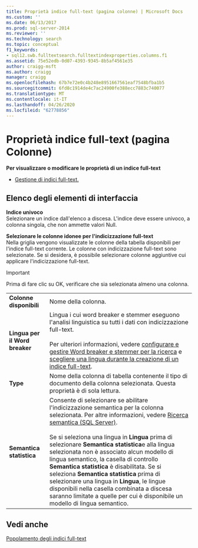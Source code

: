 ```yaml
---
title: Proprietà indice full-text (pagina colonne) | Microsoft Docs
ms.custom: ''
ms.date: 06/13/2017
ms.prod: sql-server-2014
ms.reviewer: ''
ms.technology: search
ms.topic: conceptual
f1_keywords:
- sql12.swb.fulltextsearch.fulltextindexproperties.columns.f1
ms.assetid: 75e52edb-0d07-4393-9345-8b5af4561e35
author: craigg-msft
ms.author: craigg
manager: craigg
ms.openlocfilehash: 67b7e72e0c4b248e8951667561eaf7548bfba1b5
ms.sourcegitcommit: 6fd8c1914de4c7ac24900fe388ecc7883c740077
ms.translationtype: MT
ms.contentlocale: it-IT
ms.lasthandoff: 04/26/2020
ms.locfileid: "62778856"
---
```

# <a name="full-text-index-properties-columns-page"></a>Proprietà indice full-text (pagina Colonne)
  **Per visualizzare o modificare le proprietà di un indice full-text**  
  
-   [Gestione di indici full-text.](../relational-databases/indexes/indexes.md)  
  
## <a name="uielement-list"></a>Elenco degli elementi di interfaccia  
 **Indice univoco**  
 Selezionare un indice dall'elenco a discesa. L'indice deve essere univoco, a colonna singola, che non ammette valori Null.  
  
 **Selezionare le colonne idonee per l'indicizzazione full-text**  
 Nella griglia vengono visualizzate le colonne della tabella disponibili per l'indice full-text corrente. Le colonne con indicizzazione full-text sono selezionate. Se si desidera, è possibile selezionare colonne aggiuntive cui applicare l'indicizzazione full-text.  
  
> [!IMPORTANT]  
>  Prima di fare clic su OK, verificare che sia selezionata almeno una colonna.  
  
|||  
|-|-|  
|**Colonne disponibili**|Nome della colonna.|  
|**Lingua per il Word breaker**|Lingua i cui word breaker e stemmer eseguono l'analisi linguistica su tutti i dati con indicizzazione full-text.<br /><br /> Per ulteriori informazioni, vedere [configurare e gestire Word breaker e stemmer per la ricerca](../relational-databases/search/configure-and-manage-word-breakers-and-stemmers-for-search.md) e [scegliere una lingua durante la creazione di un indice full-text](../relational-databases/search/choose-a-language-when-creating-a-full-text-index.md).|  
|**Type**|Nome della colonna di tabella contenente il tipo di documento della colonna selezionata. Questa proprietà è di sola lettura.|  
|**Semantica statistica**|Consente di selezionare se abilitare l'indicizzazione semantica per la colonna selezionata. Per altre informazioni, vedere [Ricerca semantica &#40;SQL Server&#41;](../relational-databases/search/semantic-search-sql-server.md).<br /><br /> Se si seleziona una lingua in **Lingua** prima di selezionare **Semantica statistica**e alla lingua selezionata non è associato alcun modello di lingua semantico, la casella di controllo **Semantica statistica** è disabilitata. Se si seleziona **Semantica statistica** prima di selezionare una lingua in **Lingua**, le lingue disponibili nella casella combinata a discesa saranno limitate a quelle per cui è disponibile un modello di lingua semantico.|  
  
## <a name="see-also"></a>Vedi anche  
 [Popolamento degli indici full-text](../relational-databases/search/populate-full-text-indexes.md)  
  
  
